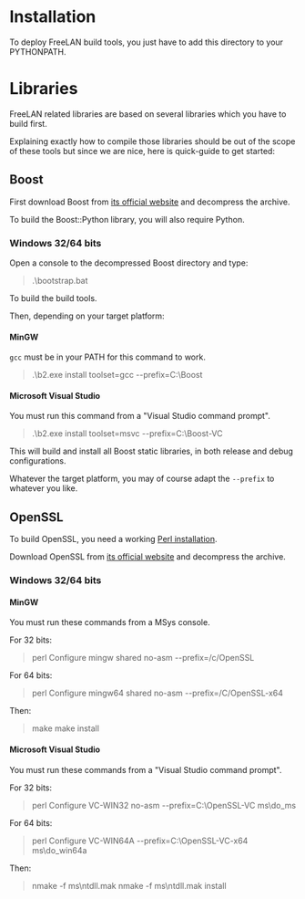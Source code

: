 Installation
============

To deploy FreeLAN build tools, you just have to add this directory to your PYTHONPATH.

Libraries
=========

FreeLAN related libraries are based on several libraries which you have to build first.

Explaining exactly how to compile those libraries should be out of the scope of these tools but since we are nice, here is quick-guide to get started:

Boost
-----

First download Boost from [its official website](http://www.boost.org/) and decompress the archive.

To build the Boost::Python library, you will also require Python.

### Windows 32/64 bits

Open a console to the decompressed Boost directory and type:

> .\bootstrap.bat

To build the build tools.

Then, depending on your target platform:

#### MinGW

`gcc` must be in your PATH for this command to work.

> .\b2.exe install toolset=gcc --prefix=C:\Boost

#### Microsoft Visual Studio

You must run this command from a "Visual Studio command prompt".

> .\b2.exe install toolset=msvc --prefix=C:\Boost-VC

This will build and install all Boost static libraries, in both release and debug configurations.

Whatever the target platform, you may of course adapt the `--prefix` to whatever you like.

OpenSSL
-------

To build OpenSSL, you need a working [Perl installation](http://www.perl.org/).

Download OpenSSL from [its official website](http://www.openssl.org/) and decompress the archive.

### Windows 32/64 bits

#### MinGW

You must run these commands from a MSys console.

For 32 bits:

> perl Configure mingw shared no-asm --prefix=/c/OpenSSL

For 64 bits:

> perl Configure mingw64 shared no-asm --prefix=/C/OpenSSL-x64

Then:

> make
> make install

#### Microsoft Visual Studio

You must run these commands from a "Visual Studio command prompt".

For 32 bits:

> perl Configure VC-WIN32 no-asm --prefix=C:\OpenSSL-VC
> ms\do_ms

For 64 bits:

> perl Configure VC-WIN64A --prefix=C:\OpenSSL-VC-x64
> ms\do_win64a

Then:

> nmake -f ms\ntdll.mak
> nmake -f ms\ntdll.mak install
